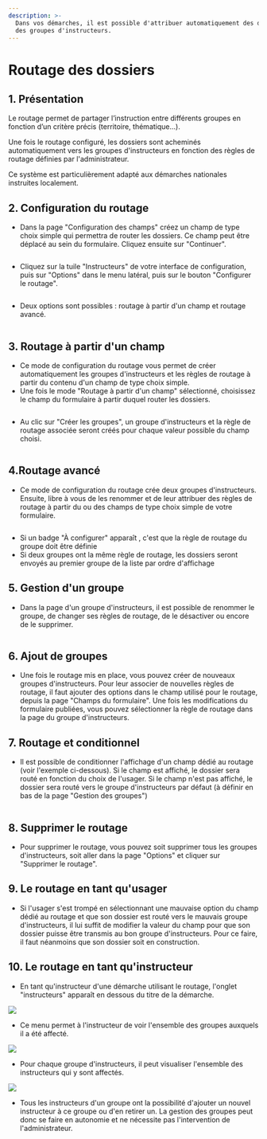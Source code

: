 ```yaml
---
description: >-
  Dans vos démarches, il est possible d'attribuer automatiquement des dossiers à
  des groupes d'instructeurs.
---
```


# Routage des dossiers

## 1. **Présentation**&#x20;

Le routage permet de partager l’instruction entre différents groupes en fonction d’un critère précis (territoire, thématique...).

Une fois le routage configuré, les dossiers sont acheminés automatiquement vers les groupes d'instructeurs en fonction des règles de routage définies par l'administrateur.

Ce système est particulièrement adapté aux démarches nationales instruites localement.

## **2. Configuration du routage**&#x20;

* Dans la page "Configuration des champs" créez un champ de type choix simple qui permettra de router les dossiers. Ce champ peut être déplacé au sein du formulaire. Cliquez ensuite sur "Continuer".

<figure><img src="../.gitbook/assets/Screenshot from 2023-05-10 10-31-50.png" alt=""><figcaption></figcaption></figure>

* Cliquez sur la tuile "Instructeurs" de votre interface de configuration, puis sur "Options" dans le menu latéral, puis sur le bouton "Configurer le routage".

<figure><img src="../.gitbook/assets/Screenshot from 2023-05-12 14-14-52.png" alt=""><figcaption></figcaption></figure>

* Deux options sont possibles : routage à partir d'un champ et routage avancé.

<figure><img src="../.gitbook/assets/Screenshot from 2023-05-12 14-20-51 (1).png" alt=""><figcaption></figcaption></figure>

## **3.  Routage à partir d'un champ**

* Ce mode de configuration du routage vous permet de créer automatiquement les groupes d'instructeurs et les règles de routage à partir du contenu d'un champ de type choix simple.
* Une fois le mode "Routage à partir d'un champ" sélectionné, choisissez le champ du formulaire à partir duquel router les dossiers.



<figure><img src="../.gitbook/assets/Screenshot from 2023-05-12 14-36-55.png" alt=""><figcaption></figcaption></figure>

* Au clic sur "Créer les groupes", un groupe d'instructeurs et la règle de routage associée seront créés pour chaque valeur possible du champ choisi.

<figure><img src="../.gitbook/assets/Screenshot from 2023-05-10 10-24-00.png" alt=""><figcaption></figcaption></figure>



## 4.Routage avancé&#x20;

* Ce mode de configuration du routage crée deux groupes d'instructeurs. Ensuite, libre à vous de les renommer et de leur attribuer des règles de routage à partir du ou des champs de type choix simple de votre formulaire.

<figure><img src="../.gitbook/assets/Screenshot from 2023-05-10 10-34-13.png" alt=""><figcaption></figcaption></figure>

* Si un badge "À configurer" apparaît , c'est que la règle de routage du groupe doit être définie
* Si deux groupes ont la même règle de routage, les dossiers seront envoyés au premier groupe de la liste par ordre d'affichage

## 5. Gestion d'un groupe

* Dans la page d'un groupe d'instructeurs, il est possible de renommer le groupe, de changer ses règles de routage, de le désactiver ou encore de le supprimer.

<figure><img src="../.gitbook/assets/Screenshot from 2023-05-10 10-35-20.png" alt=""><figcaption></figcaption></figure>



## 6. Ajout de groupes

* Une fois le routage mis en place, vous pouvez créer de nouveaux groupes d'instructeurs. Pour leur associer de nouvelles règles de routage, il faut ajouter des options dans le champ utilisé pour le routage, depuis la page "Champs du formulaire". Une fois les modifications du formulaire publiées, vous pouvez sélectionner la règle de routage dans la page du groupe d'instructeurs.&#x20;

## 7. Routage et conditionnel

* Il est possible de conditionner l'affichage d'un champ dédié au routage (voir l'exemple ci-dessous). Si le champ est affiché, le dossier sera routé en fonction du choix de l'usager. Si le champ n'est pas affiché, le dossier sera routé vers le groupe d'instructeurs par défaut (à définir en bas de la page "Gestion des groupes")

<figure><img src="../.gitbook/assets/image.png" alt=""><figcaption></figcaption></figure>

## 8. Supprimer le routage

* Pour supprimer le routage, vous pouvez soit supprimer tous les groupes d'instructeurs, soit aller dans la page "Options" et cliquer sur "Supprimer le routage".

## 9. Le routage en tant qu'usager

* Si l'usager s'est trompé en sélectionnant une mauvaise option du champ dédié au routage et que son dossier est routé vers le mauvais groupe d'instructeurs, il lui suffit de modifier la valeur du champ pour que son dossier puisse être transmis au bon groupe d'instructeurs. Pour ce faire, il faut néanmoins que son dossier soit en construction.

## 10. Le routage en tant qu'instructeur&#x20;

* En tant qu'instructeur d'une démarche utilisant le routage, l'onglet "instructeurs" apparaît en dessous du titre de la démarche.

![](<../.gitbook/assets/Screenshot 2020-01-31 at 10.56.48.png>)

* Ce menu permet à l'instructeur de voir l'ensemble des groupes auxquels il a été affecté.&#x20;

![](<../.gitbook/assets/Screenshot 2020-01-31 at 11.28.49.png>)

* Pour chaque groupe d'instructeurs, il peut visualiser l'ensemble des instructeurs qui y sont affectés.

![](<../.gitbook/assets/Screenshot 2020-01-31 at 11.29.53.png>)

* Tous les instructeurs d'un groupe ont la possibilité d'ajouter un nouvel instructeur à ce groupe ou d'en retirer un. La gestion des groupes peut donc se faire en autonomie et ne nécessite pas l'intervention de l'administrateur.&#x20;
